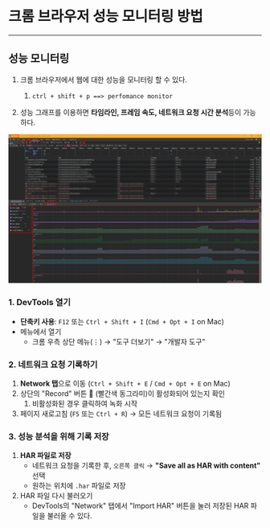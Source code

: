 # 크롬 브라우저 성능 모니터링 방법 

---

>

## 성능 모니터링 

1. 크롬 브라우저에서 웹에 대한 성능을 모니터링 할 수 있다. 
   1. `ctrl + shift + p ==> perfomance monitor` 

2. 성능 그래프를 이용하면 **타임라인, 프레임 속도, 네트워크 요청 시간 분석**등이 가능하다.

<img src="./images/크롬브라우저 성능 모니터링.png" width="1200">

### 1. DevTools 열기

- **단축키 사용**: `F12` 또는 `Ctrl + Shift + I` (`Cmd + Opt + I` on Mac)
- 메뉴에서 열기
  - 크롬 우측 상단 메뉴(⋮) → "도구 더보기" → "개발자 도구"

### 2. 네트워크 요청 기록하기

1. **Network 탭**으로 이동 (`Ctrl + Shift + E` / `Cmd + Opt + E` on Mac)
2. 상단의 "Record" 버튼 🔴 (빨간색 동그라미)이 활성화되어 있는지 확인
   1. 비활성화된 경우 클릭하여 녹화 시작
3. 페이지 새로고침 (`F5` 또는 `Ctrl + R`) → 모든 네트워크 요청이 기록됨

### 3. 성능 분석을 위해 기록 저장

1. **HAR 파일로 저장**
   - 네트워크 요청을 기록한 후, `오른쪽 클릭` → **"Save all as HAR with content"** 선택
   - 원하는 위치에 `.har` 파일로 저장
2. HAR 파일 다시 불러오기
   - DevTools의 "Network" 탭에서 "Import HAR" 버튼을 눌러 저장된 HAR 파일을 불러올 수 있다. 